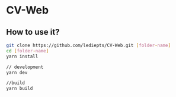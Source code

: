# CV-Web

## How to use it?

```bash
git clone https://github.com/lediepts/CV-Web.git [folder-name]
cd [folder-name]
yarn install

// development
yarn dev

//build
yarn build

```
